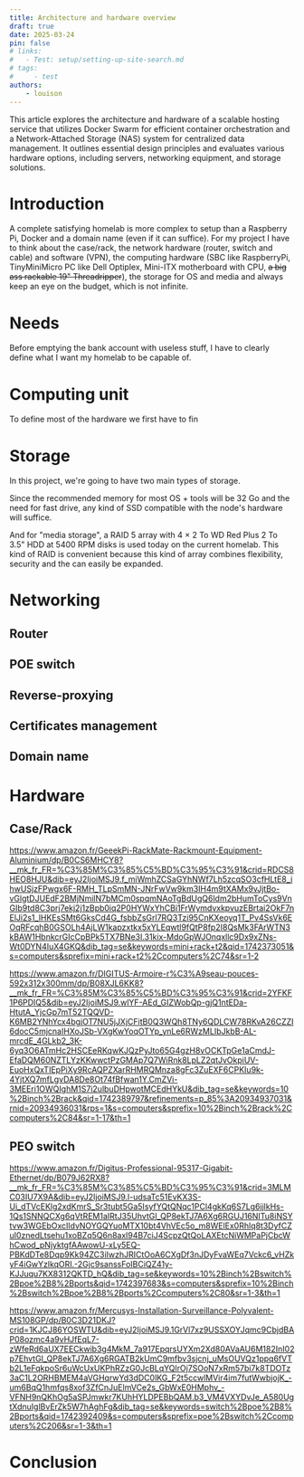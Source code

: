 ```yaml
---
title: Architecture and hardware overview
draft: true 
date: 2025-03-24
pin: false
# links:
#   - Test: setup/setting-up-site-search.md
# tags:
#     - test
authors:
    - louison
---
```


This article explores the architecture and hardware of a scalable hosting service that utilizes Docker Swarm for efficient container orchestration and a Network-Attached Storage (NAS) system for centralized data management. It outlines essential design principles and evaluates various hardware options, including servers, networking equipment, and storage solutions.

<!-- more -->

# Introduction

A complete satisfying homelab is more complex to setup than a Raspberry Pi, Docker and a domain name (even if it can suffice). For my project I have to think about the case/rack, the network hardware (router, switch and cable) and software (VPN), the computing hardware (SBC like RaspberryPi, TinyMiniMicro PC like Dell Optiplex, Mini-ITX motherboard with CPU, ~~a big ass rackable 19" Threadripper~~), the storage for OS and media and always keep an eye on the budget, which is not infinite.

# Needs

Before emptying the bank account with useless stuff, I have to clearly define what I want my homelab to be capable of.  


# Computing unit

To define most of the hardware we first have to fin 

# Storage

In this project, we're going to have two main types of storage.  

Since the recommended memory for most OS + tools will be 32 Go and the need for fast drive, any kind of SSD compatible with the node's hardware will suffice.  

And for "media storage", a RAID 5 array with 4 $\times$ 2 To WD Red Plus 2 To 3.5" HDD at 5400 RPM disks is used today on the current homelab.
This kind of RAID is convenient because this kind of array combines flexibility, security and the can easily be expanded.  


# Networking

## Router

## POE switch

## Reverse-proxying
## Certificates management

## Domain name

# Hardware

## Case/Rack

https://www.amazon.fr/GeeekPi-RackMate-Rackmount-Equipment-Aluminium/dp/B0CS6MHCY8?__mk_fr_FR=%C3%85M%C3%85%C5%BD%C3%95%C3%91&crid=RDCS8HEO8HJU&dib=eyJ2IjoiMSJ9.f_miWmhZCSaGYhNWf7Lh5zcqSO3cfHLtE8_ihwUSjzFPwgx6F-RMH_TLpSmMN-JNrFwVw9km3IH4m9tXAMx9vJjtBo-vGlgtDJUEdF2BMjNmilN7bMCm0spqmNAoTgBdUgQ6ldm2bHumToCys9VnGIb9td8C3prj7ekj2j1zBpb0iq2P0HYWxYhCBi1FrWymdvxkpvuzEBrtai2OkF7nElJi2s1_lHKEsSMt6GksCd4G_fsbbZsGrl7RQ3Tzi95CnKXeoyq1T_Pv4SsVk6EOqRFcqhB0GSOLh4AjLW1kapzxtkx5xYLEqwtl9fQtP8fp2I8QsMk3FArWTN3kBAW1HbnkcrGIcCpBPk5TX7BNe3I.31kix-MdoGpWJOnqxllc9Dx9xZNs-Wt0DYN4IuX4GKQ&dib_tag=se&keywords=mini+rack+t2&qid=1742373051&s=computers&sprefix=mini+rack+t2%2Ccomputers%2C74&sr=1-2

https://www.amazon.fr/DIGITUS-Armoire-r%C3%A9seau-pouces-592x312x300mm/dp/B08XJL6KK8?__mk_fr_FR=%C3%85M%C3%85%C5%BD%C3%95%C3%91&crid=2YFKF1P6PDIQ5&dib=eyJ2IjoiMSJ9.wlYF-AEd_GIZWobQp-gjQ1ntEDa-HtutA_YjcGp7mT52TQQVD-K6MB2YNhYcx4bgjOT7NU5jJXjCFitB0Q3WQh8TNy6QDLCW78RKvA26CZZI6docC5mjcnaIHXoJSb-VXgKwYoqOTYp_ynLe6RWzMLIbJkbB-AL-mrcdE_4GLkb2_3K-6yq3O6ATmHc2HSCEeRKqwKJQzPyJto65G4gzH8vOCKTpGe1aCmdJ-EfaDQM60NZTLYzKKwwctPzGMAp7Q7WiRnk8LpLZ2qtJvOkpiUV-EuoHxQxTIEpPiXy9RcAQPZXarRHMRQMnza8gFc3ZuEXF6CPKIu9k-4YjtXQ7mfLgvDA8De8Ot74fBfwan1Y.CmZVi-3MEEri1OWQIghM1S7i2ulbuDHpwotMCEdHYkU&dib_tag=se&keywords=10%2Binch%2Brack&qid=1742389797&refinements=p_85%3A20934937031&rnid=20934936031&rps=1&s=computers&sprefix=10%2Binch%2Brack%2Ccomputers%2C84&sr=1-17&th=1

## PEO switch

https://www.amazon.fr/Digitus-Professional-95317-Gigabit-Ethernet/dp/B079J62RX8?__mk_fr_FR=%C3%85M%C3%85%C5%BD%C3%95%C3%91&crid=3MLMC03IU7X9A&dib=eyJ2IjoiMSJ9.l-udsaTc51EvKX3S-Ui_dTVcEKlg2xdKmrS_Sr3tubt5Ga5IsyfYQtQNqc1PCl4gkKq6S7Lg6jjlkHs-1Qs1SNNQCXg6qVtREM1aIRtJ35UhvtGI_QP8ekTJ7A6Xg6RGUJ16NITu8iNSYtvw3WGEbOxcIldvNOYGQYuoMTX10bt4VhVEc5o_m8WElEx0Rhlq8t3DyfCZuI0znedLtsehu1xoBZq5Q6n8axl94B7ciJ4ScpzQtQoLAXEtcNiWMPaPjCbcWhCwod_pNjyktgfAAwowU-xLy5EQ-PBKdDTe8Dqp9Kk94ZC3iIwzhJRICtOoA6CXgDf3nJDyFvaWEq7Vckc6_vHZkyF4iGwYzlkqORI.-2Gjc9sanssFoIBCiQZ41y-KJJuqu7KX8312QKTD_hQ&dib_tag=se&keywords=10%2Binch%2Bswitch%2Bpoe%2B8%2Bports&qid=1742397683&s=computers&sprefix=10%2Binch%2Bswitch%2Bpoe%2B8%2Bports%2Ccomputers%2C80&sr=1-3&th=1

https://www.amazon.fr/Mercusys-Installation-Surveillance-Polyvalent-MS108GP/dp/B0C3D21DKJ?crid=1KJCJ86YOSWTU&dib=eyJ2IjoiMSJ9.1GrVl7xz9USSXOYJqmc9CbjdBAP08ozmc4a9vHJfEqL7-zWfeRd6aUX7EECkwib3g4MkM_7a917EpqrsUYXm2Xd80AVaAU6M182InI02p7EhvtGI_QP8ekTJ7A6Xg6RGATB2kUmC9mfbv3sjcnj_uMsOUVQz1ppq6fVTb2L1eFqkpoSr6uWcUxUKPhRZzG0JcBLqYQlrOj7SOoN7xRm57bi7k8TDOTz3aC1L2ORHBMEM4aVGHqrwYd3dDC0lKG_F2t5ccwlMVir4im7futWwbjojK_-um6BqQ1hmfqs8xof3ZfCnJuElmVCe2s_GbWxE0HMphv_-VFNH9nQKhOg5aSPJmwkr7KUhHYLDPEBbQAM.b3_VM4VXYDvJe_A580UgtXdnuIglBvErZk5W7hAghFg&dib_tag=se&keywords=switch%2Bpoe%2B8%2Bports&qid=1742392409&s=computers&sprefix=poe%2Bswitch%2Ccomputers%2C206&sr=1-3&th=1

# Conclusion
